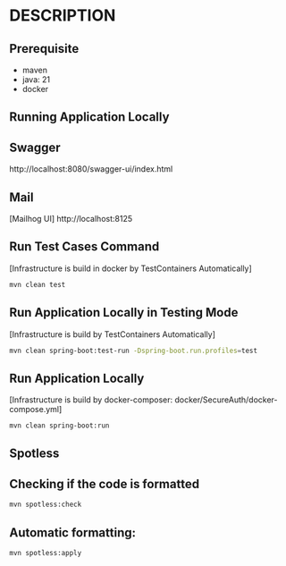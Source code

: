 # DESCRIPTION
## Prerequisite
- maven
- java: 21
- docker

## Running Application Locally

## Swagger
http://localhost:8080/swagger-ui/index.html

## Mail
[Mailhog UI]
http://localhost:8125

## Run Test Cases Command
[Infrastructure is build in docker by TestContainers Automatically]
```sh
mvn clean test
```
## Run Application Locally in Testing Mode
[Infrastructure is build by TestContainers Automatically]
```sh
mvn clean spring-boot:test-run -Dspring-boot.run.profiles=test
```
## Run Application Locally
[Infrastructure is build by docker-composer: docker/SecureAuth/docker-compose.yml]
```sh
mvn clean spring-boot:run
```


## Spotless
## Checking if the code is formatted
```sh
mvn spotless:check
```

## Automatic formatting:
```sh
mvn spotless:apply
```